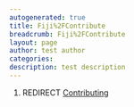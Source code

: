 ```yaml
---
autogenerated: true
title: Fiji%2FContribute
breadcrumb: Fiji%2FContribute
layout: page
author: test author
categories: 
description: test description
---
```


1.  REDIRECT [Contributing](Contributing "wikilink")
